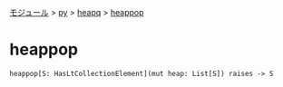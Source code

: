 [モジュール](../../index.md) > [py](../index.md) > [heapq](./index.md) > [heappop]()

# heappop

```
heappop[S: HasLtCollectionElement](mut heap: List[S]) raises -> S
```
